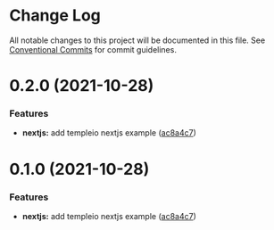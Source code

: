 # Change Log

All notable changes to this project will be documented in this file.
See [Conventional Commits](https://conventionalcommits.org) for commit guidelines.

# 0.2.0 (2021-10-28)


### Features

* **nextjs:** add templeio nextjs example ([ac8a4c7](https://github.com/andrei9669/temple/commit/ac8a4c7e4c57dc994f05f066f7f9fc0b0913662b))





# 0.1.0 (2021-10-28)


### Features

* **nextjs:** add templeio nextjs example ([ac8a4c7](https://github.com/andrei9669/temple/commit/ac8a4c7e4c57dc994f05f066f7f9fc0b0913662b))
